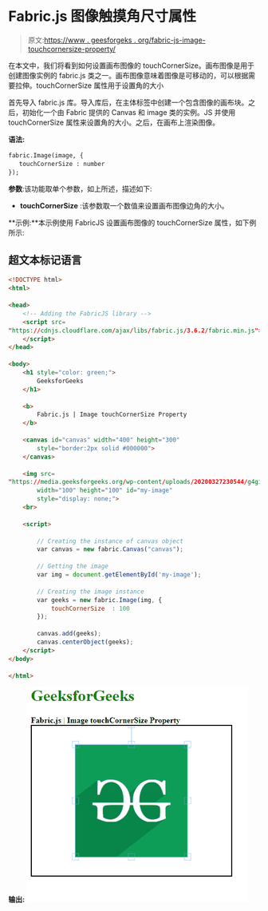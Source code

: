 # Fabric.js 图像触摸角尺寸属性

> 原文:[https://www . geesforgeks . org/fabric-js-image-touchcornersize-property/](https://www.geeksforgeeks.org/fabric-js-image-touchcornersize-property/)

在本文中，我们将看到如何设置画布图像的 touchCornerSize。画布图像是用于创建图像实例的 fabric.js 类之一。画布图像意味着图像是可移动的，可以根据需要拉伸。touchCornerSize 属性用于设置角的大小

首先导入 fabric.js 库。导入库后，在主体标签中创建一个包含图像的画布块。之后，初始化一个由 Fabric 提供的 Canvas 和 image 类的实例。JS 并使用 touchCornerSize 属性来设置角的大小。之后，在画布上渲染图像。

**语法:**

```html
fabric.Image(image, {
   touchCornerSize : number
});
```

**参数**:该功能取单个参数，如上所述，描述如下:

*   **touchCornerSize** :该参数取一个数值来设置画布图像边角的大小。

**示例:**本示例使用 FabricJS 设置画布图像的 touchCornerSize 属性，如下例所示:

## 超文本标记语言

```html
<!DOCTYPE html> 
<html> 

<head> 
    <!-- Adding the FabricJS library -->
    <script src= 
"https://cdnjs.cloudflare.com/ajax/libs/fabric.js/3.6.2/fabric.min.js"> 
    </script> 
</head> 

<body> 
    <h1 style="color: green;"> 
        GeeksforGeeks 
    </h1> 

    <b> 
        Fabric.js | Image touchCornerSize Property 
    </b> 

    <canvas id="canvas" width="400" height="300"
        style="border:2px solid #000000"> 
    </canvas> 

    <img src= 
"https://media.geeksforgeeks.org/wp-content/uploads/20200327230544/g4gicon.png"
        width="100" height="100" id="my-image"
        style="display: none;"> 
    <br> 

    <script> 

        // Creating the instance of canvas object 
        var canvas = new fabric.Canvas("canvas"); 

        // Getting the image 
        var img = document.getElementById('my-image'); 

        // Creating the image instance 
        var geeks = new fabric.Image(img, {
            touchCornerSize  : 100 
        }); 

        canvas.add(geeks); 
        canvas.centerObject(geeks); 
    </script> 
</body> 

</html>
```

**输出:**
![](img/f30ee27e0c7d4e961d7e2245105693ef.png)
